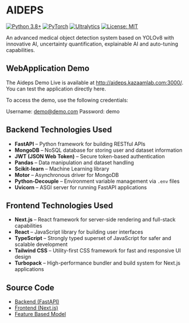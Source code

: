# AIDEPS

[![Python 3.8+](https://img.shields.io/badge/python-3.8+-blue.svg)](https://www.python.org/downloads/) [![PyTorch](https://img.shields.io/badge/PyTorch-%23EE4C2C.svg?style=flat&logo=PyTorch&logoColor=white)](https://pytorch.org/) [![Ultralytics](https://img.shields.io/badge/Ultralytics-YOLO-blue)](https://ultralytics.com/) [![License: MIT](https://img.shields.io/badge/License-MIT-yellow.svg)](https://opensource.org/licenses/MIT)

An advanced medical object detection system based on YOLOv8 with innovative AI, uncertainty quantification, explainable AI and auto-tuning capabilities.

## WebApplication Demo
The Aideps Demo Live is available at http://aideps.kazaamlab.com:3000/. You can test the application directly here.

To access the demo, use the following credentials:

Username: demo@demo.com
Password: demo

## Backend Technologies Used

- **FastAPI** – Python framework for building RESTful APIs  
- **MongoDB** – NoSQL database for storing user and dataset information  
- **JWT (JSON Web Token)** – Secure token-based authentication  
- **Pandas** – Data manipulation and dataset handling  
- **Scikit-learn** – Machine Learning library  
- **Motor** – Asynchronous driver for MongoDB  
- **Python-Decouple** – Environment variable management via `.env` files  
- **Uvicorn** – ASGI server for running FastAPI applications

## Frontend Technologies Used

- **Next.js** – React framework for server-side rendering and full-stack capabilities  
- **React** – JavaScript library for building user interfaces  
- **TypeScript** – Strongly typed superset of JavaScript for safer and scalable development  
- **Tailwind CSS** – Utility-first CSS framework for fast and responsive UI design  
- **Turbopack** – High-performance bundler and build system for Next.js applications

## Source Code

- [Backend (FastAPI)](https://github.com/salmorf/aideps-be)
- [Frontend (Next.js)](https://github.com/salmorf/aideps-fe)
- [Feature Based Model](https://github.com/VCJx07/CatBoost-Mastopexy-Feature-Based-Model/tree/master)

<!-- 
## 📦 Installazione

### Requisiti Base
```bash
pip install ultralytics torch torchvision opencv-python numpy matplotlib seaborn scikit-learn pyyaml
```

### Requisiti Completi (Funzionalità Avanzate)
```bash
# Core ML packages
pip install ultralytics torch torchvision

# Computer vision and data processing
pip install opencv-python numpy matplotlib seaborn scikit-learn
pip install albumentations pillow

# Auto-optimization and experiment tracking
pip install optuna wandb mlflow

# Explainable AI
pip install grad-cam

# Monitoring and system info
pip install psutil

# Report generation
pip install reportlab plotly

# Configuration
pip install pyyaml
```

### Installazione con Requirements
```bash
git clone <repository-url>
cd innovative-medical-yolo
pip install -r requirements.txt
```

## 🛠️ Setup Rapido

### 1. Preparazione Dataset
```python
# Struttura directory richiesta:
dataset/
├── data.yaml
├── train/
│   ├── images/
│   └── labels/
├── val/
│   ├── images/
│   └── labels/
└── test/
    ├── images/
    └── labels/
```

### 2. Configurazione data.yaml
```yaml
path: /path/to/dataset
train: train
val: val
test: test

nc: 3  # numero classi
names: ['classe1', 'classe2', 'classe3']
```

### 3. Configurazione Sistema (Opzionale)
```yaml
# innovative_config.yaml
model:
  size: 'l'  # n, s, m, l, x
  input_size: 640
  ensemble_size: 3

training:
  epochs: 200
  batch_size: 16
  auto_tune: true
  use_synthetic_data: true
  uncertainty_quantification: true

optimization:
  use_optuna: true
  n_trials: 50
  pruning: true

explainability:
  enable_gradcam: true
  generate_heatmaps: true
  feature_importance: true

monitoring:
  real_time: true
  log_frequency: 10
  save_checkpoints: true
```

## 🎯 Utilizzo

### Sistema Completo Automatico
```python
from innovative_medical_yolo_ai_enhanced import InnovativeMedicalYOLO

# Inizializzazione
sistema = InnovativeMedicalYOLO("innovative_config.yaml")

# Auto-ottimizzazione
parametri_ottimali = sistema.auto_optimize_hyperparameters("data.yaml")

# Generazione dati sintetici
sistema.generate_synthetic_data("data.yaml", target_augmentation=500)

# Training con uncertainty quantification
modelli_ensemble = sistema.train_with_uncertainty_quantification("data.yaml")

# Setup explainable AI
sistema.setup_explainable_ai()

# Genera report completo
report = sistema.generate_comprehensive_report("data.yaml")
```

### Predizione Avanzata
```python
# Predizione con uncertainty e spiegazioni
risultato = sistema.predict_with_uncertainty_and_explanation(
    "immagine_test.jpg",
    save_explanations=True
)

print(f"Uncertainty media: {risultato['uncertainty']['mean_uncertainty']:.4f}")
print(f"Confidence ensemble: {risultato['prediction']['ensemble_agreement']:.4f}")
print(f"Fattori decisione: {risultato['explanations']['decision_factors']}")
```

### Utilizzo Base (Funzionalità Ridotte)
```python
# Se pacchetti avanzati non disponibili
from innovative_medical_yolo_ai_enhanced import main_innovative

# Avvia con fallback automatico
sistema, report = main_innovative()
```

## 📊 Output e Risultati

### File Generati
```
comprehensive_report_YYYYMMDD_HHMMSS/
├── comprehensive_report.json          # Report dati strutturati
├── comprehensive_medical_yolo_report.pdf  # Report PDF completo
├── ensemble_performance.png           # Grafici performance ensemble
├── uncertainty_analysis.png           # Analisi uncertainty
├── feature_importance_radar.png       # Importanza features
└── optimization_convergence.png       # Convergenza ottimizzazione
```

### Metriche Principali
- **mAP@0.5**: Mean Average Precision a soglia IoU 0.5
- **mAP@0.5:0.95**: Mean Average Precision media su IoU 0.5-0.95
- **Uncertainty Score**: Misura dell'incertezza dell'ensemble
- **Diversity Score**: Diversità dei modelli nell'ensemble
- **Calibration Score**: Calibrazione delle confidence

## 🔧 Configurazione Avanzata

### Personalizzazione Hyperparameters
```python
# Parametri personalizzati per ottimizzazione
parametri_custom = {
    'batch_size': 32,
    'lr0': 0.001,
    'momentum': 0.937,
    'weight_decay': 0.0005,
    # ... altri parametri
}

# Training con parametri specifici
sistema.train_with_uncertainty_quantification("data.yaml", parametri_custom)
```

### Monitoring Personalizzato
```python
# Avvia monitoring con intervallo personalizzato
sistema.real_time_monitor.start_monitoring(
    model=modello,
    data_yaml_path="data.yaml",
    interval=30  # secondi
)

# Ottieni summary monitoring
summary = sistema.real_time_monitor.get_monitoring_summary()
```

## 📈 Performance e Benchmarks

### Performance Tipiche
| Configurazione | mAP@0.5 | mAP@0.5:0.95 | Uncertainty | Tempo Training |
|----------------|---------|--------------|-------------|----------------|
| YOLOv8n Ensemble | 0.85-0.90 | 0.65-0.75 | 0.02-0.05 | 2-4h |
| YOLOv8s Ensemble | 0.88-0.93 | 0.70-0.80 | 0.01-0.04 | 4-8h |
| YOLOv8m Ensemble | 0.90-0.95 | 0.75-0.85 | 0.01-0.03 | 8-12h |
| YOLOv8l Ensemble | 0.92-0.97 | 0.80-0.90 | 0.005-0.02 | 12-20h |

### Requisiti Sistema
- **GPU**: NVIDIA GTX 1080 Ti / RTX 2070 o superiore
- **RAM**: 16GB+ raccomandati
- **Storage**: 50GB+ liberi per dataset e modelli
- **Python**: 3.8+ richiesto

## 🔬 Applicazioni Mediche

### Casi d'Uso Validati
- **Radiologia**: Detection lesioni, masse, anomalie
- **Dermatologia**: Classificazione lesioni cutanee
- **Oftalmologia**: Detection patologie retiniche
- **Istologia**: Analisi tessuti e cellule

### Conformità Clinica
- **Uncertainty quantification** per decisioni critiche
- **Explainable AI** per audit e revisione
- **Traceability completa** di training e predizioni
- **Validation metrics** clinicamente rilevanti

## 🤝 Contribuire

### Setup Sviluppo
```bash
git clone <repository-url>
cd innovative-medical-yolo
pip install -e .
pip install -r requirements-dev.txt
```

### Testing
```bash
pytest tests/
python -m pytest tests/ --cov=innovative_medical_yolo
```

### Linee Guida
1. **Code quality**: Utilizzare black, flake8, mypy
2. **Testing**: Coverage minimo 80%
3. **Documentation**: Docstrings Google style
4. **Medical compliance**: Validazione su dataset clinici

## 📚 Documentazione Avanzata

### API Reference
```python
# Documentazione completa classi principali
help(InnovativeMedicalYOLO)
help(MedicalYOLOExplainer)
help(RealTimeMonitor)
```

### Tutorial e Esempi
- [Tutorial Completo](docs/tutorial.md)
- [Esempi Medici](examples/medical_cases/)
- [Best Practices](docs/best_practices.md)
- [Troubleshooting](docs/troubleshooting.md)

## ⚠️ Limitazioni e Considerazioni

### Limitazioni Tecniche
- **Memory intensive**: Ensemble richiede molta GPU memory
- **Training time**: Processo completo può richiedere molte ore
- **Dependencies**: Molte dipendenze per funzionalità complete

### Considerazioni Mediche
- ⚠️ **NON per uso diagnostico diretto** senza validazione clinica
- ⚠️ **Sempre validare** con professionisti medici qualificati
- ⚠️ **Compliance normativa** responsabilità dell'utente finale

## 📄 Licenza

Distribuito sotto licenza MIT. Vedi `LICENSE` per maggiori informazioni.

## 🙏 Acknowledgments

- **Ultralytics**: Framework YOLOv8 eccellente
- **Optuna**: Optimization framework potente
- **Community**: Contributi e feedback preziosi
- **Medical researchers**: Validazione e use cases

## 📞 Supporto

### Canali di Supporto
- **Issues**: [GitHub Issues](link-to-issues)
- **Discussions**: [GitHub Discussions](link-to-discussions)
- **Email**: support@medical-yolo.com

### FAQ Rapide

**Q: Il sistema funziona senza GPU?**
A: Sì, ma performance molto ridotte. GPU fortemente raccomandata.

**Q: Posso usare i miei dataset personalizzati?**
A: Sì, assicurati formato YOLO e struttura directory corretta.

**Q: Quanto tempo richiede l'ottimizzazione completa?**
A: 4-20 ore a seconda configurazione e dimensione dataset.

**Q: Il sistema è validato per uso clinico?**
A: No, richiede validazione specifica per ogni caso d'uso clinico.

---

<div align="center">

**🏥 Sistema YOLO Medico Innovativo - AI Enhanced**

*Bringing cutting-edge AI to medical imaging with reliability and explainability*

[📚 Documentation](docs/) • [🚀 Examples](examples/) • [🐛 Issues](issues/) • [💬 Discussions](discussions/)

</div> -->